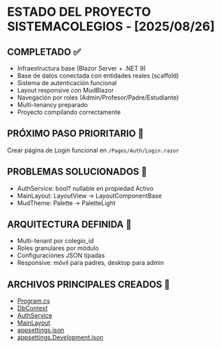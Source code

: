 ﻿# ESTADO DEL PROYECTO SISTEMACOLEGIOS - [2025/08/26]

## COMPLETADO ✅
- Infraestructura base (Blazor Server + .NET 9)
- Base de datos conectada con entidades reales (scaffold)
- Sistema de autenticación funcional
- Layout responsive con MudBlazor
- Navegación por roles (Admin/Profesor/Padre/Estudiante)
- Multi-tenancy preparado
- Proyecto compilando correctamente

## PRÓXIMO PASO PRIORITARIO 🎯
Crear página de Login funcional en `/Pages/Auth/Login.razor`

## PROBLEMAS SOLUCIONADOS 🔧
- AuthService: bool? nullable en propiedad Activo
- MainLayout: LayoutView → LayoutComponentBase
- MudTheme: Palette → PaletteLight

## ARQUITECTURA DEFINIDA 📐
- Multi-tenant por colegio_id
- Roles granulares por módulo
- Configuraciones JSON tipadas
- Responsive: móvil para padres, desktop para admin

## ARCHIVOS PRINCIPALES CREADOS 📄
- [Program.cs](https://raw.githubusercontent.com/rodrigotraverso-tech/Colegios-Claude/refs/heads/master/Program.cs)
- [DbContext](https://raw.githubusercontent.com/rodrigotraverso-tech/Colegios-Claude/refs/heads/master/Data/SistemaColegiosDbContext.cs)
- [AuthService](https://github.com/rodrigotraverso-tech/Colegios-Claude/raw/refs/heads/master/Services/Implementations/AuthService.cs)
- [MainLayout](https://raw.githubusercontent.com/rodrigotraverso-tech/Colegios-Claude/refs/heads/master/Shared/MainLayout.razor)
- [appsettings.json](https://raw.githubusercontent.com/rodrigotraverso-tech/Colegios-Claude/refs/heads/master/appsettings.json)
- [appsettings.Development.json](https://raw.githubusercontent.com/rodrigotraverso-tech/Colegios-Claude/refs/heads/master/appsettings.Development.json)

